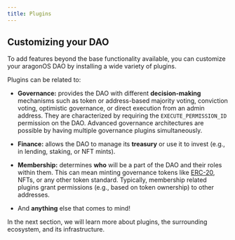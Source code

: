 ```yaml
---
title: Plugins
---
```


## Customizing your DAO

To add features beyond the base functionality available, you can customize your aragonOS DAO by installing a wide variety of plugins.

Plugins can be related to:

- **Governance:** provides the DAO with different **decision-making** mechanisms such as token or address-based majority voting, conviction voting, optimistic governance, or direct execution from an admin address. They are characterized by requiring the `EXECUTE_PERMISSION_ID` permission on the DAO.
  Advanced governance architectures are possible by having multiple governance plugins simultaneously.

- **Finance:** allows the DAO to manage its **treasury** or use it to invest (e.g., in lending, staking, or NFT mints).

- **Membership:** determines **who** will be a part of the DAO and their roles within them. This can mean minting governance tokens like [ERC-20](https://eips.ethereum.org/EIPS/eip-20), NFTs, or any other token standard. Typically, membership related plugins grant permissions (e.g., based on token ownership) to other addresses.

- And **anything** else that comes to mind!

In the next section, we will learn more about plugins, the surrounding ecosystem, and its infrastructure.
